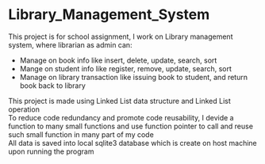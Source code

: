 # Library_Management_System
This project is for school assignment, I work on Library management system, where librarian as admin can:
- Manage on book info like insert, delete, update, search, sort
- Mange on student info like register, remove, update, search, sort
- Manage on library transaction like issuing book to student, and return book back to library

This project is made using Linked List data structure and Linked List operation  
To reduce code redundancy and promote code reusability, I devide a function to many small functions and use function pointer to call and reuse such small function in many part of my code  
All data is saved into local sqlite3 database which is create on host machine upon running the program  
